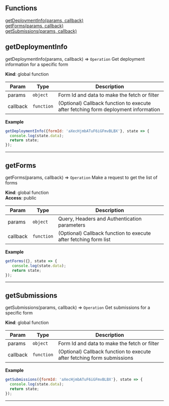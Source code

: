 ## Functions

<dl>
<dt>
    <a href="#">getDeploymentInfo(params, callback)</a></dt>
<dt>
    <a href="#">getForms(params, callback)</a></dt>
<dt>
    <a href="#">getSubmissions(params, callback)</a></dt>
</dl>


## getDeploymentInfo

getDeploymentInfo(params, callback) ⇒ <code>Operation</code>
Get deployment information for a specific form

**Kind**: global function  

| Param | Type | Description |
| --- | --- | --- |
| params | <code>object</code> | Form Id and data to make the fetch or filter |
| callback | <code>function</code> | (Optional) Callback function to execute after fetching form deployment information |

**Example**  
```js
getDeploymentInfo({formId: 'aXecHjmbATuF6iGFmvBLBX'}, state => {
  console.log(state.data);
  return state;
});
```

* * *

## getForms

getForms(params, callback) ⇒ <code>Operation</code>
Make a request to get the list of forms

**Kind**: global function  
**Access**: public  

| Param | Type | Description |
| --- | --- | --- |
| params | <code>object</code> | Query, Headers and Authentication parameters |
| callback | <code>function</code> | (Optional) Callback function to execute after fetching form list |

**Example**  
```js
getForms({}, state => {
   console.log(state.data);
   return state;
});
```

* * *

## getSubmissions

getSubmissions(params, callback) ⇒ <code>Operation</code>
Get submissions for a specific form

**Kind**: global function  

| Param | Type | Description |
| --- | --- | --- |
| params | <code>object</code> | Form Id and data to make the fetch or filter |
| callback | <code>function</code> | (Optional) Callback function to execute after fetching form submissions |

**Example**  
```js
getSubmissions({formId: 'aXecHjmbATuF6iGFmvBLBX'}, state => {
  console.log(state.data);
  return state;
});
```

* * *

